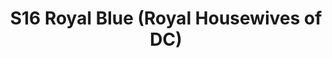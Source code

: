 ---
title: S16 Royal Blue (Royal Housewives of DC)
permalink: "/teams/s16-royal-blue"
teamslug: s16-royal-blue
members:
- Joey H - Captain
- Benjamin Hunt - QB
- Cameron Burrell
- Brett Chambers
- Kevin Comerford
- Will J
- Nick Kirkstadt
- Anthony May-Mazza
- Stephanie McDaniel
- Mike Moerschbaecher
- Mike Osorio
- Todd Robosan
- Old Man Kirk
teamid: 6365
name: S16 Royal Blue
color: Royal Housewives of DC
division: ''
---